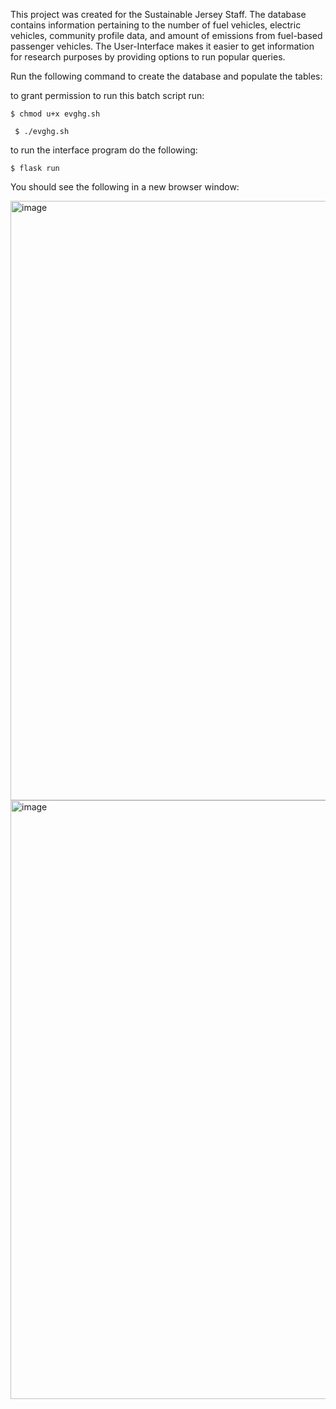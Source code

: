 This project was created for the Sustainable Jersey Staff. The database contains information pertaining to the number of fuel vehicles, electric vehicles, community profile data, and amount of emissions from fuel-based passenger vehicles. The User-Interface makes it easier to get information for research purposes by providing options to run popular queries. 


Run the following command to create the database and populate the tables:

  to grant permission to run this batch script run:

```
$ chmod u+x evghg.sh
```

```
 $ ./evghg.sh
```
to run the interface program do the following:

```
$ flask run
```

You should see the following in a new browser window: 

<img width="959" alt="image" src="https://user-images.githubusercontent.com/91216707/235376355-191af9e1-07c5-410e-a7e5-bdd2282a10e8.png">
<img width="958" alt="image" src="https://user-images.githubusercontent.com/91216707/235376277-905d97ad-d3f4-45cb-9e59-b39833c6aefc.png">

